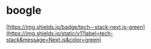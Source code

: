 # boogle

[https://img.shields.io/badge/tech--stack-next.js-green](https://img.shields.io/static/v1?label=tech-stack&message=Next.js&color=green)
